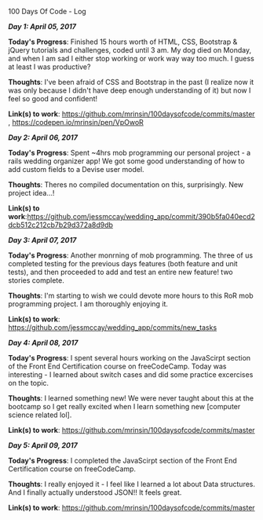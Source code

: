  100 Days Of Code - Log
 
 ***Day 1: April 05, 2017***

**Today's Progress**: Finished 15 hours worth of HTML, CSS, Bootstrap & jQuery tutorials and challenges, coded until 3 am. My dog died on Monday, and when I am sad I either stop working or work way way too much. I guess at least I was productive?

**Thoughts**: I've been afraid of CSS and Bootstrap in the past (I realize now it was only because I didn't have deep enough understanding of it) but now I feel so good and confident!

**Link(s) to work**: https://github.com/mrinsin/100daysofcode/commits/master  , https://codepen.io/mrinsin/pen/VpOwoR
 
 ***Day 2: April 06, 2017***

**Today's Progress**: Spent ~4hrs mob programming our personal project - a rails wedding organizer app! We got some good understanding of how to add custom fields to a Devise user model.

**Thoughts**: Theres no compiled documentation on this, surprisingly. New project idea...!

**Link(s) to work**:https://github.com/jessmccay/wedding_app/commit/390b5fa040ecd2dcb512c212cb7b29d372a8d9db

 ***Day 3: April 07, 2017***

**Today's Progress**: Another monrning of mob programming. The three of us completed testing for the previous days features (both feature and unit tests), and then proceeded to add and test an entire new feature! two stories complete.

**Thoughts**: I'm starting to wish we could devote more hours to this RoR mob programming project. I am thoroughly enjoying it.

**Link(s) to work**: https://github.com/jessmccay/wedding_app/commits/new_tasks

 ***Day 4: April 08, 2017***

**Today's Progress**: I spent several hours working on the JavaScirpt section of the Front End Certification course on freeCodeCamp. Today was interesting - I learned about switch cases and did some practice excercises on the topic. 

**Thoughts**: I learned something new! We were never taught about this at the bootcamp so I get really excited when I learn something new [computer science related lol].

**Link(s) to work**: https://github.com/mrinsin/100daysofcode/commits/master

 ***Day 5: April 09, 2017***

**Today's Progress**: I completed the JavaScirpt section of the Front End Certification course on freeCodeCamp. 

**Thoughts**: I really enjoyed it - I feel like I learned a lot about Data structures. And I finally actually understood JSON!! It feels great.

**Link(s) to work**: https://github.com/mrinsin/100daysofcode/commits/master

